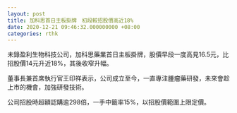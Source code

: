 ```yaml
---
layout: post
title: 加科思首日主板掛牌　初段較招股價高近18%
date: 2020-12-21 09:46:32.000000000 +08:00
categories: rthk
---
```


未錄盈利生物科技公司，加科思藥業首日主板掛牌，股價早段一度高見16.5元，比招股價14元升近18%，其後收窄升幅。

董事長兼首席執行官王印祥表示，公司成立至今，一直專注腫瘤藥研發，未來會趁上市的機會，加強研發技術。

公司招股時超額認購逾298倍，一手中籤率15%，以招股價範圍上限定價。
